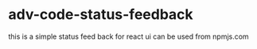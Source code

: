 # adv-code-status-feedback
this is a simple status feed back for react ui  can be used from npmjs.com 
